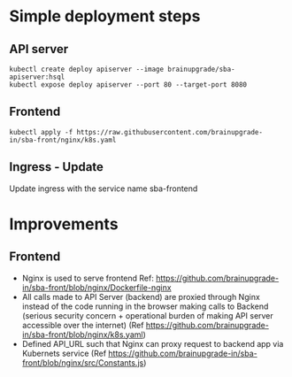# Simple deployment steps
## API server
```
kubectl create deploy apiserver --image brainupgrade/sba-apiserver:hsql
kubectl expose deploy apiserver --port 80 --target-port 8080
```
## Frontend
`kubectl apply -f https://raw.githubusercontent.com/brainupgrade-in/sba-front/nginx/k8s.yaml`
## Ingress - Update
Update ingress with the service name sba-frontend

# Improvements
## Frontend

- Nginx is used to serve frontend Ref: https://github.com/brainupgrade-in/sba-front/blob/nginx/Dockerfile-nginx
- All calls made to API Server (backend) are proxied through Nginx instead of the code running in the browser making calls to Backend (serious security concern + operational burden of  making API server accessible over the internet) (Ref https://github.com/brainupgrade-in/sba-front/blob/nginx/k8s.yaml)
- Defined API_URL such that Nginx can proxy request to backend app via Kubernets service (Ref https://github.com/brainupgrade-in/sba-front/blob/nginx/src/Constants.js)
